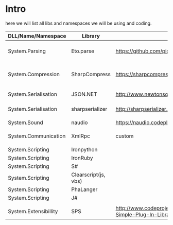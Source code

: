 # Intro
here we will list all libs and namespaces we will be using and coding.

|DLL/Name/Namespace   |Library              |Links                                                                        |Description                                      |
|---------------------|---------------------|-----------------------------------------------------------------------------|-------------------------------------------------|
|System.Parsing       |Eto.parse            |https://github.com/picoe/Eto.Parse                                           |Used to parse data with text based grammar       |
|                     |                     |                                                                             |                                                 |
|System.Compression   |SharpCompress        |https://sharpcompress.codeplex.com/                                          |Create,Extract & read zip/tar/bzip2/gzip         |
|                     |                     |                                                                             |                                                 |
|System.Serialisation |JSON.NET             |http://www.newtonsoft.com/json                                               |Serialize Objects to a jason string              |
|System.Serialisation |sharpserializer      |http://sharpserializer.codeplex.com/                                         |Serialize object to xml and binary               |
|                     |                     |                                                                             |                                                 |
|System.Sound         |naudio               |https://naudio.codeplex.com/                                                 |work with audio                                  |
|                     |                     |                                                                             |                                                 |
|System.Communication |XmlRpc               |custom                                                                       |make an xmlrpc client and server                 |
|                     |                     |                                                                             |                                                 |
|System.Scripting     |Ironpython           |                                                                             |                                                 |
|System.Scripting     |IronRuby             |                                                                             |                                                 |
|System.Scripting     |S#                   |                                                                             |                                                 |
|System.Scripting     |Clearscript(js, vbs) |                                                                             |                                                 |
|System.Scripting     |PhaLanger            |                                                                             |                                                 |
|System.Scripting     |J#                   |                                                                             |                                                 |
|                     |                     |                                                                             |                                                 |
|System.Extensibillity|SPS                  |http://www.codeproject.com/Articles/182970/A-Simple-Plug-In-Library-For-NET  |                                                 |

